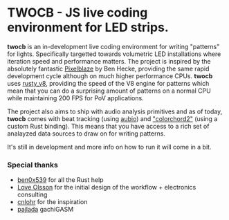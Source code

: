 # TWOCB - JS live coding environment for LED strips.

**twocb** is an in-development live coding environment for writing "patterns" for lights. Specifically targetted towards volumetric LED installations where iteration speed and performance matters. The project is inspired by the absolutely fantastic [Pixelblaze](https://www.bhencke.com/pixelblaze) by Ben Hecke, providing the same rapid development cycle although on much higher performance CPUs. **twocb** uses [rusty_v8](https://github.com/denoland/rusty_v8), providing the speed of the V8 engine for patterns which mean that you can do a surprising amount of patterns on a normal CPU while maintaining 200 FPS for PoV applications.

The project also aims to ship with audio analysis primitives and as of today, **twocb** comes with beat tracking (using [aubio](https://github.com/katyo/aubio-rs)) and ["colorchord2"](https://github.com/cnlohr/colorchord) (using a custom Rust binding). This means that you have access to a rich set of analayzed data sources to draw on for writing patterns.

It's still in development and more info on how to run it will come in a bit.

### Special thanks

-   [ben0x539](https://github.com/ben0x539) for all the Rust help
-   [Love Olsson](https://github.com/loveolsson) for the initial design of the workflow + electronics consulting
-   [cnlohr](https://github.com/cnlohr) for the inspiration
-   [pajlada](https://github.com/pajlada) gachiGASM
